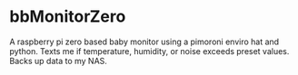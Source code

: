 # bbMonitorZero
A raspberry pi zero based baby monitor using a pimoroni enviro hat and python. Texts me if temperature, humidity, or noise exceeds preset values. Backs up data to my NAS.
